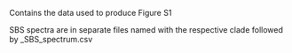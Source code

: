 Contains the data used to produce Figure S1

SBS spectra are in separate files named with the respective clade followed by _SBS_spectrum.csv
